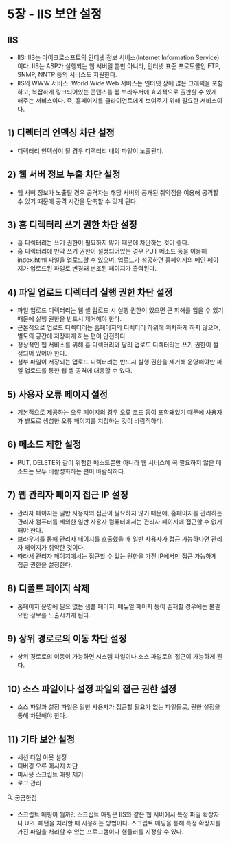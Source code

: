 # 5장 - IIS 보안 설정

## IIS
- IIS: IIS는 마이크로소프트의 인터넷 정보 서비스(Internet Information Service)이다. IIS는 ASP가 실행되는 웹 서버일 뿐만 아니라, 인터넷 표준 프로토콜인 FTP, SNMP, NNTP 등의 서비스도 지원한다. 
- IIS의 WWW 서비스: World Wide Web 서비스는 인터넷 상에 많은 그래픽을 포함하고, 복잡하게 링크되어있는 콘텐츠를 웹 브라우저에 효과적으로 출판할 수 있게 해주는 서비스이다. 즉, 홈페이지를 클라이언트에게 보여주기 위해 필요한 서비스이다. 

## 1) 디렉터리 인덱싱 차단 설정
- 디렉터리 인덱싱이 될 경우 디렉터리 내의 파일이 노출된다. 

## 2) 웹 서버 정보 누출 차단 설정
- 웹 서버 정보가 노출될 경우 공격자는 해당 서버의 공개된 취약점을 이용해 공격할 수 있기 때문에 공격 시간을 단축할 수 있게 된다. 

## 3) 홈 디렉터리 쓰기 권한 차단 설정
- 홈 디렉터리는 쓰기 권한이 필요하지 않기 때문에 차단하는 것이 좋다.
- 홈 디렉터리에 만약 쓰기 권한이 설정되어있는 경우 PUT 메소드 등을 이용해 index.html 파일을 업로드할 수 있으며, 업로드가 성공하면 홈페이지의 메인 페이지가 업로드된 파일로 변경돼 변조된 페이지가 출력된다. 

## 4) 파일 업로드 디렉터리 실행 권한 차단 설정
- 파일 업로드 디렉터리는 웹 셸 업로드 시 실행 권한이 있으면 큰 피해를 입을 수 있기 때문에 실행 권한을 반드시 제거해야 한다.
- 근본적으로 업로드 디렉터리는 홈페이지의 디렉터리 하위에 위차하게 하지 않으며, 별도의 공간에 저장하게 하는 편이 안전하다.
- 정상적인 웹 서비스를 위해 홈 디렉터리와 달리 업로드 디렉터리는 쓰기 권한이 설정되어 있어야 한다.
- 첨부 파일이 저장되는 업로드 디렉터리는 반드시 실행 권한을 제거해 운영해야만 파일 업로드를 통한 웹 셸 공격에 대응할 수 있다. 

## 5) 사용자 오류 페이지 설정
- 기본적으로 제공하는 오류 페이지의 경우 오류 코드 등이 포함돼있기 때문에 사용자가 별도로 생성한 오류 페이지를 지정하는 것이 바람직하다. 

## 6) 메소드 제한 설정
- PUT, DELETE와 같이 위험한 메소드뿐만 아니라 웹 서비스에 꼭 필요하지 않은 메소드는 모두 비활성화하는 편이 바람직하다. 

## 7) 웹 관리자 페이지 접근 IP 설정
- 관리자 페이지는 일반 사용자의 접근이 필요하지 않기 때문에, 홈페이지를 관리하는 관리자 컴퓨터를 제외한 일반 사용자 컴퓨터에서는 관리자 페이지에 접근할 수 없게 해야 한다.
- 브라우저를 통해 관리자 페이지를 호출했을 때 일반 사용자가 접근 가능하다면 관리자 페이지가 취약한 것이다.
- 따라서 관리자 페이지에서는 접근할 수 있는 권한을 가진 IP에서만 접근 가능하게 접근 권한을 설정한다. 

## 8) 디폴트 페이지 삭제
- 홈페이지 운영에 필요 없는 샘플 페이지, 매뉴얼 페이지 등이 존재할 경우에는 불필요한 정보를 노출시키게 된다. 

## 9) 상위 경로로의 이동 차단 설정
- 상위 경로로의 이동이 가능하면 시스템 파일이나 소스 파일로의 접근이 가능하게 된다.

## 10) 소스 파일이나 설정 파일의 접근 권한 설정
- 소스 파일과 설정 파일은 일반 사용자가 접근할 필요가 없는 파일들로, 권한 설정을 통해 차단해야 한다.
  
## 11) 기타 보안 설정
- 세션 타임 아웃 설정
- 디버깅 오류 메시지 차단
- 미사용 스크립트 매핑 제거
- 로그 관리


🔍 궁금한점
- 스크립트 매핑이 뭘까?: 스크립트 매핑은 IIS와 같은 웹 서버에서 특정 파일 확장자나 URL 패턴을 처리할 때 사용하는 방법이다. 스크립트 매핑을 통해 특정 확장자를 가진 파일을 처리할 수 있는 프로그램이나 핸들러를 지정할 수 있다.
